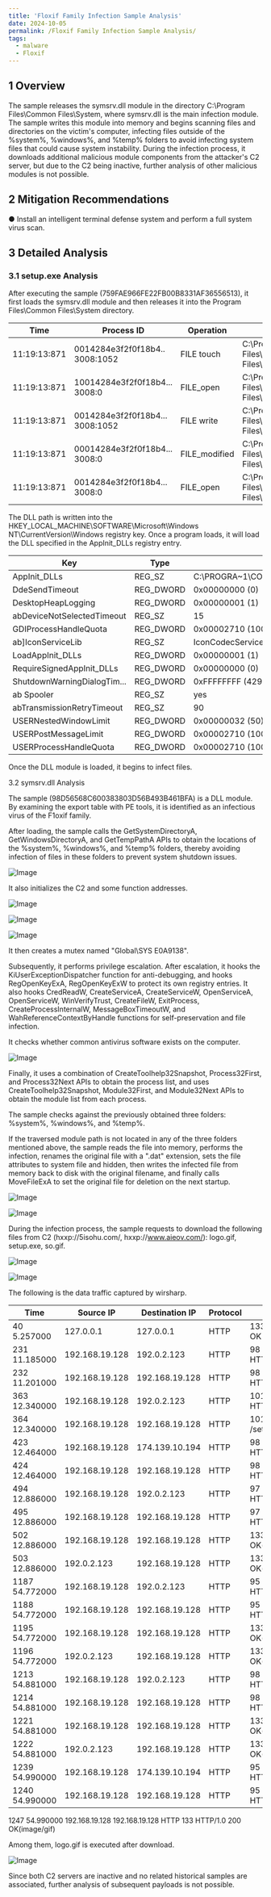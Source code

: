 ```yaml
---
title: 'Floxif Family Infection Sample Analysis'
date: 2024-10-05
permalink: /Floxif Family Infection Sample Analysis/
tags:
  - malware
  - Floxif
--- 
```


## 1 Overview

The sample releases the symsrv.dll module in the directory C:\Program Files\Common Files\System, where symsrv.dll is the main infection module. The sample writes this module into memory and begins scanning files and directories on the victim's computer, infecting files outside of the %system%, %windows%, and %temp% folders to avoid infecting system files that could cause system instability. During the infection process, it downloads additional malicious module components from the attacker's C2 server, but due to the C2 being inactive, further analysis of other malicious modules is not possible.

## 2 Mitigation Recommendations

● Install an intelligent terminal defense system and perform a full system virus scan.

## 3 Detailed Analysis

### 3.1 setup.exe Analysis

After executing the sample (759FAE966FE22FB00B8331AF36556513), it first loads the symsrv.dll module and then releases it into the Program Files\Common Files\System directory.

| Time | Process ID | Operation | File |
| --- | --- | --- | --- |
| 11:19:13:871 | 0014284e3f2f0f18b4.. 3008:1052 | FILE touch | C:\Program Files\Common Files\System\symsrv.dll |
| 11:19:13:871 | 10014284e3f2f0f18b4... 3008:0 | FILE_open | C:\Program Files\Common Files\System\symsrv.dll |
| 11:19:13:871 | 0014284e3f2f0f18b4... 3008:1052 | FILE write | C:\Program Files\Common Files\System\symsrv.dll |
| 11:19:13:871 | 00014284e3f2f0f18b4... 3008:0 | FILE_modified | C:\Program Files\Common Files\System\symsrv.dll |
| 11:19:13:871 | 0014284e3f2f0f18b4... 3008:0 | FILE_open | C:\Program Files\Common Files\System\symsrv.dll |

The DLL path is written into the HKEY_LOCAL_MACHINE\SOFTWARE\Microsoft\Windows NT\CurrentVersion\Windows registry key. Once a program loads, it will load the DLL specified in the AppInit_DLLs registry entry.

| Key | Type | Value |
| --- | --- | --- |
| AppInit_DLLs | REG_SZ | C:\PROGRA~1\COMMON~1\System\symsrv.dll |
| DdeSendTimeout | REG_DWORD | 0x00000000 (0) |
| DesktopHeapLogging | REG_DWORD | 0x00000001 (1) |
| abDeviceNotSelectedTimeout | REG_SZ | 15 |
| GDIProcessHandleQuota | REG_DWORD | 0x00002710 (10000) |
| ab]IconServiceLib | REG_SZ | IconCodecService.dll |
| LoadAppInit_DLLs | REG_DWORD | 0x00000001 (1) |
| RequireSignedAppInit_DLLs | REG_DWORD | 0x00000000 (0) |
| ShutdownWarningDialogTim... | REG_DWORD | 0xFFFFFFFF (4294967295) |
| ab Spooler | REG_SZ | yes |
| abTransmissionRetryTimeout | REG_SZ | 90 |
| USERNestedWindowLimit | REG_DWORD | 0x00000032 (50) |
| USERPostMessageLimit | REG_DWORD | 0x00002710 (10000) |
| USERProcessHandleQuota | REG_DWORD | 0x00002710 (10000) |

Once the DLL module is loaded, it begins to infect files.

3.2 symsrv.dll Analysis

The sample (98D56568C600383803D56B493B461BFA) is a DLL module. By examining the export table with PE tools, it is identified as an infectious virus of the F1oxif family.

After loading, the sample calls the GetSystemDirectoryA, GetWindowsDirectoryA, and GetTempPathA APIs to obtain the locations of the %system%, %windows%, and %temp% folders, thereby avoiding infection of files in these folders to prevent system shutdown issues.

![Image](http://darwin-controller-pro-01.oss-cn-hangzhou.aliyuncs.com/docs/1323226763386974208/%E3%80%90%E5%8E%9F%E6%96%87%E3%80%91%E6%81%B6%E6%84%8F%E4%BB%A3%E7%A0%81%E9%80%86%E5%90%91%E5%88%86%E6%9E%90%E6%8A%A5%E5%91%8A_Floxif%E5%AE%B6%E6%97%8F%E6%84%9F%E6%9F%93%E5%BC%8F%E6%A0%B7%E6%9C%AC%E5%88%86%E6%9E%90_1.jpg?Expires=1735609923&OSSAccessKeyId=LTAI5tBVMtznbk7xyCa56gof&Signature=6PSfs3BEJRVHB%2FFO5Ir%2BErhsTW4%3D)

It also initializes the C2 and some function addresses.

![Image](http://darwin-controller-pro-01.oss-cn-hangzhou.aliyuncs.com/docs/1323226763386974208/%E3%80%90%E5%8E%9F%E6%96%87%E3%80%91%E6%81%B6%E6%84%8F%E4%BB%A3%E7%A0%81%E9%80%86%E5%90%91%E5%88%86%E6%9E%90%E6%8A%A5%E5%91%8A_Floxif%E5%AE%B6%E6%97%8F%E6%84%9F%E6%9F%93%E5%BC%8F%E6%A0%B7%E6%9C%AC%E5%88%86%E6%9E%90_2.jpg?Expires=1735609923&OSSAccessKeyId=LTAI5tBVMtznbk7xyCa56gof&Signature=3uWbC6t3pmEZF3ZX6dQbMZoZxAA%3D)

![Image](http://darwin-controller-pro.oss-cn-hangzhou.aliyuncs.com/docs/1323226763386974208/%E3%80%90%E5%8E%9F%E6%96%87%E3%80%91%E6%81%B6%E6%84%8F%E4%BB%A3%E7%A0%81%E9%80%86%E5%90%91%E5%88%86%E6%9E%90%E6%8A%A5%E5%91%8A_Floxif%E5%AE%B6%E6%97%8F%E6%84%9F%E6%9F%93%E5%BC%8F%E6%A0%B7%E6%9C%AC%E5%88%86%E6%9E%90_3.jpg?Expires=1735609923&OSSAccessKeyId=LTAI5tBVMtznbk7xyCa56gof&Signature=6%2FZW52V4vHYjRb0Aa8DSMwcozY4%3D)

![Image](http://darwin-controller-pro.oss-cn-hangzhou.aliyuncs.com/docs/1323226763386974208/%E3%80%90%E5%8E%9F%E6%96%87%E3%80%91%E6%81%B6%E6%84%8F%E4%BB%A3%E7%A0%81%E9%80%86%E5%90%91%E5%88%86%E6%9E%90%E6%8A%A5%E5%91%8A_Floxif%E5%AE%B6%E6%97%8F%E6%84%9F%E6%9F%93%E5%BC%8F%E6%A0%B7%E6%9C%AC%E5%88%86%E6%9E%90_4.jpg?Expires=1735609923&OSSAccessKeyId=LTAI5tBVMtznbk7xyCa56gof&Signature=55%2FYj42c24pc%2FesmjU6hUaFcgEc%3D)

It then creates a mutex named "Global\SYS E0A9138".

Subsequently, it performs privilege escalation. After escalation, it hooks the KiUserExceptionDispatcher function for anti-debugging, and hooks RegOpenKeyExA, RegOpenKeyExW to protect its own registry entries. It also hooks CredReadW, CreateServiceA, CreateServiceW, OpenServiceA, OpenServiceW, WinVerifyTrust, CreateFileW, ExitProcess, CreateProcessInternalW, MessageBoxTimeoutW, and WahReferenceContextByHandle functions for self-preservation and file infection.


It checks whether common antivirus software exists on the computer.

![Image](http://darwin-controller-pro-01.oss-cn-hangzhou.aliyuncs.com/docs/1323226763386974208/%E3%80%90%E5%8E%9F%E6%96%87%E3%80%91%E6%81%B6%E6%84%8F%E4%BB%A3%E7%A0%81%E9%80%86%E5%90%91%E5%88%86%E6%9E%90%E6%8A%A5%E5%91%8A_Floxif%E5%AE%B6%E6%97%8F%E6%84%9F%E6%9F%93%E5%BC%8F%E6%A0%B7%E6%9C%AC%E5%88%86%E6%9E%90_8.jpg?Expires=1735609923&OSSAccessKeyId=LTAI5tBVMtznbk7xyCa56gof&Signature=zhycz7J9kT%2BbJ41TuFXtBM5AcII%3D)

Finally, it uses a combination of CreateToolhelp32Snapshot, Process32First, and Process32Next APIs to obtain the process list, and uses CreateToolhelp32Snapshot, Module32First, and Module32Next APIs to obtain the module list from each process.


The sample checks against the previously obtained three folders: %system%, %windows%, and %temp%.


If the traversed module path is not located in any of the three folders mentioned above, the sample reads the file into memory, performs the infection, renames the original file with a ".dat" extension, sets the file attributes to system file and hidden, then writes the infected file from memory back to disk with the original filename, and finally calls MoveFileExA to set the original file for deletion on the next startup.

![Image](http://darwin-controller-pro-01.oss-cn-hangzhou.aliyuncs.com/docs/1323226763386974208/%E3%80%90%E5%8E%9F%E6%96%87%E3%80%91%E6%81%B6%E6%84%8F%E4%BB%A3%E7%A0%81%E9%80%86%E5%90%91%E5%88%86%E6%9E%90%E6%8A%A5%E5%91%8A_Floxif%E5%AE%B6%E6%97%8F%E6%84%9F%E6%9F%93%E5%BC%8F%E6%A0%B7%E6%9C%AC%E5%88%86%E6%9E%90_11.jpg?Expires=1735609923&OSSAccessKeyId=LTAI5tBVMtznbk7xyCa56gof&Signature=A%2BMkLV7srM6g%2FbiYojU7crucck0%3D)

![Image](http://darwin-controller-pro-01.oss-cn-hangzhou.aliyuncs.com/docs/1323226763386974208/%E3%80%90%E5%8E%9F%E6%96%87%E3%80%91%E6%81%B6%E6%84%8F%E4%BB%A3%E7%A0%81%E9%80%86%E5%90%91%E5%88%86%E6%9E%90%E6%8A%A5%E5%91%8A_Floxif%E5%AE%B6%E6%97%8F%E6%84%9F%E6%9F%93%E5%BC%8F%E6%A0%B7%E6%9C%AC%E5%88%86%E6%9E%90_12.jpg?Expires=1735609923&OSSAccessKeyId=LTAI5tBVMtznbk7xyCa56gof&Signature=InonMGbtNVsDUWVge%2FOf2BdnFGY%3D)

During the infection process, the sample requests to download the following files from C2 (hxxp://5isohu.com/, hxxp://www.aieov.com/): logo.gif, setup.exe, so.gif.

![Image](http://darwin-controller-pro-01.oss-cn-hangzhou.aliyuncs.com/docs/1323226763386974208/%E3%80%90%E5%8E%9F%E6%96%87%E3%80%91%E6%81%B6%E6%84%8F%E4%BB%A3%E7%A0%81%E9%80%86%E5%90%91%E5%88%86%E6%9E%90%E6%8A%A5%E5%91%8A_Floxif%E5%AE%B6%E6%97%8F%E6%84%9F%E6%9F%93%E5%BC%8F%E6%A0%B7%E6%9C%AC%E5%88%86%E6%9E%90_13.jpg?Expires=1735609923&OSSAccessKeyId=LTAI5tBVMtznbk7xyCa56gof&Signature=YUD6dxGv17e5V%2F9kFhlRn1%2BuiJ8%3D)

![Image](http://darwin-controller-pro-01.oss-cn-hangzhou.aliyuncs.com/docs/1323226763386974208/%E3%80%90%E5%8E%9F%E6%96%87%E3%80%91%E6%81%B6%E6%84%8F%E4%BB%A3%E7%A0%81%E9%80%86%E5%90%91%E5%88%86%E6%9E%90%E6%8A%A5%E5%91%8A_Floxif%E5%AE%B6%E6%97%8F%E6%84%9F%E6%9F%93%E5%BC%8F%E6%A0%B7%E6%9C%AC%E5%88%86%E6%9E%90_14.jpg?Expires=1735609923&OSSAccessKeyId=LTAI5tBVMtznbk7xyCa56gof&Signature=CqSWg84RZ0uPrbRTcgzm579Somk%3D)

The following is the data traffic captured by wirsharp.

| Time | Source IP | Destination IP | Protocol | Request |
| --- | --- | --- | --- | --- |
| 40 5.257000 | 127.0.0.1 | 127.0.0.1 | HTTP | 133 HTTP/1.0 200 OK (text/html) |
| 231 11.185000 | 192.168.19.128 | 192.0.2.123 | HTTP | 98 GET /setup.exe HTTP/1.1 |
| 232 11.201000 | 192.168.19.128 | 192.168.19.128 | HTTP | 98 GET /setup.exe HTTP/1.1 |
| 363 12.340000 | 192.168.19.128 | 192.0.2.123 | HTTP | 101 GET/setup.exe HTTP/1.1 |
| 364 12.340000 | 192.168.19.128 | 192.168.19.128 | HTTP | 101 GET /setup.exeHTTP/1.1 |
| 423 12.464000 | 192.168.19.128 | 174.139.10.194 | HTTP | 98 GET /setup.exe HTTP/1.1 |
| 424 12.464000 | 192.168.19.128 | 192.168.19.128 | HTTP | 98 GET /setup.exe HTTP/1.1 |
| 494 12.886000 | 192.168.19.128 | 192.0.2.123 | HTTP | 97 GET /logo.gif HTTP/1.1 |
| 495 12.886000 | 192.168.19.128 | 192.168.19.128 | HTTP | 97 GET /logo.gif HTTP/1.1 |
| 502 12.886000 | 192.168.19.128 | 192.168.19.128 | HTTP | 133 HTTP/1.0 200 OK(image/gif) |
| 503 12.886000 | 192.0.2.123 | 192.168.19.128 | HTTP | 133 HTTP/1.0 200 OK(image/gif) |
| 1187 54.772000 | 192.168.19.128 | 192.0.2.123 | HTTP | 95 GET /so.gif HTTP/1.1 |
| 1188 54.772000 | 192.168.19.128 | 192.168.19.128 | HTTP | 95 GET /so.gif HTTP/1.1 |
| 1195 54.772000 | 192.168.19.128 | 192.168.19.128 | HTTP | 133 HTTP/1.0 200 OK(image/gif) |
| 1196 54.772000 | 192.0.2.123 | 192.168.19.128 | HTTP | 133 HTTP/1.0 200 OK(image/gif) |
| 1213 54.881000 | 192.168.19.128 | 192.0.2.123 | HTTP | 98 GET /so.gif HTTP/1.1 |
| 1214 54.881000 | 192.168.19.128 | 192.168.19.128 | HTTP | 98 GET /so.gif HTTP/1.1 |
| 1221 54.881000 | 192.168.19.128 | 192.168.19.128 | HTTP | 133 HTTP/1.0 200 OK(image/gif) |
| 1222 54.881000 | 192.0.2.123 | 192.168.19.128 | HTTP | 133 HTTP/1.0 200 OK(image/gif) |
| 1239 54.990000 | 192.168.19.128 | 174.139.10.194 | HTTP | 95 GET /so.gif HTTP/1.1 |
| 1240 54.990000 | 192.168.19.128 | 192.168.19.128 | HTTP | 95 GET /so.gif HTTP/1.1 |

1247 54.990000    192.168.19.128      192.168.19.128      HTTP     133 HTTP/1.0 200 OK(image/gif)

Among them, logo.gif is executed after download.

![Image](http://darwin-controller-pro-01.oss-cn-hangzhou.aliyuncs.com/docs/1323226763386974208/%E3%80%90%E5%8E%9F%E6%96%87%E3%80%91%E6%81%B6%E6%84%8F%E4%BB%A3%E7%A0%81%E9%80%86%E5%90%91%E5%88%86%E6%9E%90%E6%8A%A5%E5%91%8A_Floxif%E5%AE%B6%E6%97%8F%E6%84%9F%E6%9F%93%E5%BC%8F%E6%A0%B7%E6%9C%AC%E5%88%86%E6%9E%90_15.jpg?Expires=1735609923&OSSAccessKeyId=LTAI5tBVMtznbk7xyCa56gof&Signature=BUZ1AA6n6HjNquYmCYLv30Xy9Sw%3D)

Since both C2 servers are inactive and no related historical samples are associated, further analysis of subsequent payloads is not possible.
